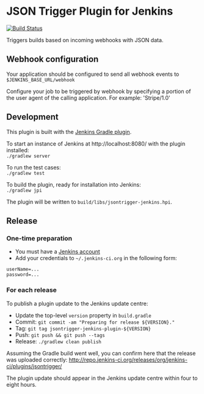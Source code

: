 # JSON Trigger Plugin for Jenkins

[![Build Status](https://travis-ci.org/dsrowell/jsontrigger-jenkins-plugin.svg?branch=master)](https://travis-ci.org/dsrowell/jsontrigger-jenkins-plugin)

Triggers builds based on incoming webhooks with JSON data.

## Webhook configuration
Your application should be configured to send all webhook events to
    `$JENKINS_BASE_URL/webhook`
    
Configure your job to be triggered by webhook by specifying a portion of the user agent of the calling application.  For example: 'Stripe/1.0'

## Development
This plugin is built with the [Jenkins Gradle plugin][jpi-plugin].

To start an instance of Jenkins at http://localhost:8080/ with the plugin installed:  
`./gradlew server`

To run the test cases:  
`./gradlew test`

To build the plugin, ready for installation into Jenkins:  
`./gradlew jpi`

The plugin will be written to `build/libs/jsontrigger-jenkins.hpi`.

## Release
### One-time preparation
* You must have a [Jenkins account][jenkins-account]
* Add your credentials to `~/.jenkins-ci.org` in the following form:
```
userName=...
password=...
```

### For each release
To publish a plugin update to the Jenkins update centre:
* Update the top-level `version` property in `build.gradle`
* Commit: `git commit -am "Preparing for release ${VERSION}."`
* Tag: `git tag jsontrigger-jenkins-plugin-${VERSION}`
* Push: `git push && git push --tags`
* Release: `./gradlew clean publish`

Assuming the Gradle build went well, you can confirm here that the release was uploaded correctly:
http://repo.jenkins-ci.org/releases/org/jenkins-ci/plugins/jsontrigger/

The plugin update should appear in the Jenkins update centre within four to eight hours.

[jpi-plugin]:https://wiki.jenkins-ci.org/display/JENKINS/Gradle+JPI+Plugin
[jenkins-account]:https://jenkins-ci.org/account/